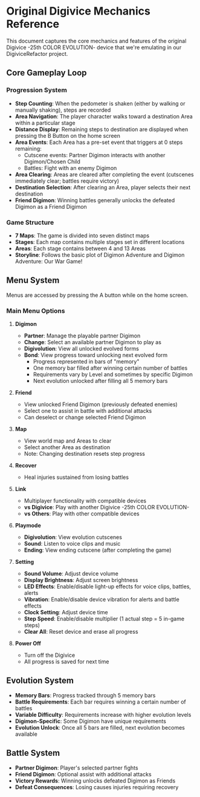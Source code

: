 # Original Digivice Mechanics Reference

This document captures the core mechanics and features of the original Digivice -25th COLOR EVOLUTION- device that we're emulating in our DigiviceRefactor project.

## Core Gameplay Loop

### Progression System
- **Step Counting**: When the pedometer is shaken (either by walking or manually shaking), steps are recorded
- **Area Navigation**: The player character walks toward a destination Area within a particular stage
- **Distance Display**: Remaining steps to destination are displayed when pressing the B Button on the home screen
- **Area Events**: Each Area has a pre-set event that triggers at 0 steps remaining:
  - Cutscene events: Partner Digimon interacts with another Digimon/Chosen Child
  - Battles: Fight with an enemy Digimon
- **Area Clearing**: Areas are cleared after completing the event (cutscenes immediately clear; battles require victory)
- **Destination Selection**: After clearing an Area, player selects their next destination
- **Friend Digimon**: Winning battles generally unlocks the defeated Digimon as a Friend Digimon

### Game Structure
- **7 Maps**: The game is divided into seven distinct maps
- **Stages**: Each map contains multiple stages set in different locations
- **Areas**: Each stage contains between 4 and 13 Areas
- **Storyline**: Follows the basic plot of Digimon Adventure and Digimon Adventure: Our War Game!

## Menu System

Menus are accessed by pressing the A button while on the home screen.

### Main Menu Options

1. **Digimon**
   - **Partner**: Manage the playable partner Digimon
   - **Change**: Select an available partner Digimon to play as
   - **Digivolution**: View all unlocked evolved forms
   - **Bond**: View progress toward unlocking next evolved form
     - Progress represented in bars of "memory"
     - One memory bar filled after winning certain number of battles
     - Requirements vary by Level and sometimes by specific Digimon
     - Next evolution unlocked after filling all 5 memory bars

2. **Friend**
   - View unlocked Friend Digimon (previously defeated enemies)
   - Select one to assist in battle with additional attacks
   - Can deselect or change selected Friend Digimon

3. **Map**
   - View world map and Areas to clear
   - Select another Area as destination
   - Note: Changing destination resets step progress

4. **Recover**
   - Heal injuries sustained from losing battles

5. **Link**
   - Multiplayer functionality with compatible devices
   - **vs Digivice**: Play with another Digivice -25th COLOR EVOLUTION-
   - **vs Others**: Play with other compatible devices

6. **Playmode**
   - **Digivolution**: View evolution cutscenes
   - **Sound**: Listen to voice clips and music
   - **Ending**: View ending cutscene (after completing the game)

7. **Setting**
   - **Sound Volume**: Adjust device volume
   - **Display Brightness**: Adjust screen brightness
   - **LED Effects**: Enable/disable light-up effects for voice clips, battles, alerts
   - **Vibration**: Enable/disable device vibration for alerts and battle effects
   - **Clock Setting**: Adjust device time
   - **Step Speed**: Enable/disable multiplier (1 actual step = 5 in-game steps)
   - **Clear All**: Reset device and erase all progress

8. **Power Off**
   - Turn off the Digivice
   - All progress is saved for next time

## Evolution System

- **Memory Bars**: Progress tracked through 5 memory bars
- **Battle Requirements**: Each bar requires winning a certain number of battles
- **Variable Difficulty**: Requirements increase with higher evolution levels
- **Digimon-Specific**: Some Digimon have unique requirements
- **Evolution Unlock**: Once all 5 bars are filled, next evolution becomes available

## Battle System

- **Partner Digimon**: Player's selected partner fights
- **Friend Digimon**: Optional assist with additional attacks
- **Victory Rewards**: Winning unlocks defeated Digimon as Friends
- **Defeat Consequences**: Losing causes injuries requiring recovery
